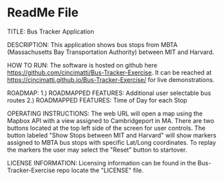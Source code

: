 # ReadMe File

TITLE:
Bus Tracker Application

DESCRIPTION:
This application shows bus stops from MBTA (Massachusetts Bay Transportation Authority) between MIT and Harvard.

HOW TO RUN:
The software is hosted on github here https://github.com/cincimatti/Bus-Tracker-Exercise.
It can be reached at https://cincimatti.github.io/Bus-Tracker-Exercise/ for live demonstrations.

ROADMAP:
1.) ROADMAPPED FEATURES: Additional user selectable bus routes 
2.) ROADMAPPED FEATURES: Time of Day for each Stop

OPERATING INSTRUCTIONS:
The web URL will open a map using the Mapbox API with a view assigned to Cambridgeport in MA. 
There are two buttons located at the top left side of the screen for user controls.
The button labeled "Show Stops between MIT and Harvard" will show markers assigned to MBTA bus stops with specific Lat/Long coordinates.
To replay the markers the user may select the "Reset" button to startover.

LICENSE INFORMATION: Licensing information can be found in the Bus-Tracker-Exercise repo locate the "LICENSE" file.